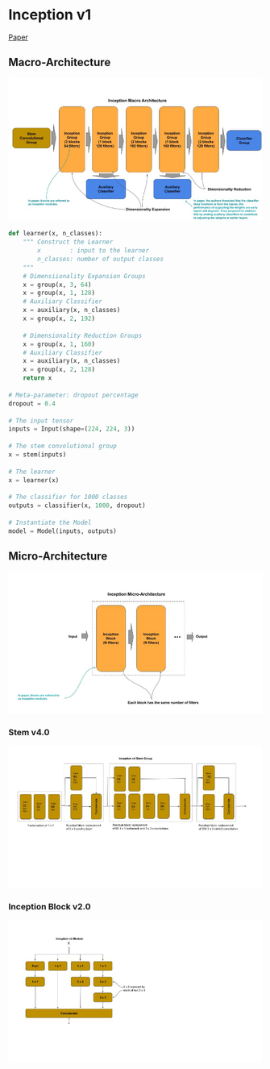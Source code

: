 
# Inception v1

[Paper]()

## Macro-Architecture

<img src="macro.jpg">

```python
def learner(x, n_classes):
    """ Construct the Learner
        x        : input to the learner
        n_classes: number of output classes
    """
    # Dimensiionality Expansion Groups
    x = group(x, 3, 64)
    x = group(x, 1, 128)
    # Auxiliary Classifier
    x = auxiliary(x, n_classes) 
    x = group(x, 2, 192)

    # Dimensionality Reduction Groups
    x = group(x, 1, 160)
    # Auxiliary Classifier
    x = auxiliary(x, n_classes)
    x = group(x, 2, 128)
    return x
    
# Meta-parameter: dropout percentage
dropout = 0.4

# The input tensor
inputs = Input(shape=(224, 224, 3))

# The stem convolutional group
x = stem(inputs)

# The learner
x = learner(x)

# The classifier for 1000 classes
outputs = classifier(x, 1000, dropout)

# Instantiate the Model
model = Model(inputs, outputs)
```

## Micro-Architecture

<img src="micro.jpg">

### Stem v4.0

<img src="stem-v4.jpg">

### Inception Block v2.0

<img src="block-v2.jpg">

